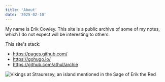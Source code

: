 ```yaml
---
title: 'About'
date: '2025-02-10'
---
```


My name is Erik Cowley. This site is a public archive of some of my notes, which I do not expect will be interesting to others.

This site's stack:
* https://pages.github.com/
* https://gohugo.io/
* https://github.com/athul/archie

![Vikings at Straumsey, an island mentioned in the Sage of Erik the Red](https://stromsy.nfshost.com/content/vikings_at_straumsey_banner-9.png)
